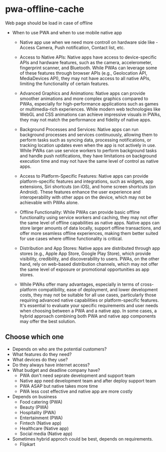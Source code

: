 # pwa-offline-cache
Web page should be load in case of offline
- When to use PWA and when to use mobile native app
  - Native app use when we need more controll on hardware side like - Access Camera, Push notification, Contact list, etc.
  - Access to Native APIs: Native apps have access to device-specific APIs and hardware features, such as the camera, accelerometer, fingerprint scanner, and Bluetooth. While PWAs can leverage some of these features through browser APIs (e.g., Geolocation API, MediaDevices API), they may not have access to all native APIs, limiting the functionality of certain features.

  - Advanced Graphics and Animations: Native apps can provide smoother animations and more complex graphics compared to PWAs, especially for high-performance applications such as games or multimedia-rich experiences. While modern web technologies like WebGL and CSS animations can achieve impressive visuals in PWAs, they may not match the performance and fidelity of native apps.

  - Background Processes and Services: Native apps can run background processes and services continuously, allowing them to perform tasks such as syncing data, processing notifications, or tracking location updates even when the app is not actively in use. While PWAs can use service workers to perform background tasks and handle push notifications, they have limitations on background execution time and may not have the same level of control as native apps.

  - Access to Platform-Specific Features: Native apps can provide platform-specific features and integrations, such as widgets, app extensions, Siri shortcuts (on iOS), and home screen shortcuts (on Android). These features enhance the user experience and interoperability with other apps on the device, which may not be achievable with PWAs alone.

  - Offline Functionality: While PWAs can provide basic offline functionality using service workers and caching, they may not offer the same level of offline capabilities as native apps. Native apps can store larger amounts of data locally, support offline transactions, and offer more seamless offline experiences, making them better suited for use cases where offline functionality is critical.

  - Distribution and App Stores: Native apps are distributed through app stores (e.g., Apple App Store, Google Play Store), which provide visibility, credibility, and discoverability to users. PWAs, on the other hand, rely on web-based distribution channels, which may not offer the same level of exposure or promotional opportunities as app stores.

  - While PWAs offer many advantages, especially in terms of cross-platform compatibility, ease of deployment, and lower development costs, they may not be suitable for all use cases, particularly those requiring advanced native capabilities or platform-specific features. It's essential to evaluate your specific requirements and user needs when choosing between a PWA and a native app. In some cases, a hybrid approach combining both PWA and native app components may offer the best solution.
 
## Choose which one
- Depends on who are the potential customers?
- What features do they need?
- What devices do they use?
- Do they always have internet access?
- What budget and deadline company have?
  - PWA don't need seprate development and support team
  - Native app need development team and after deploy support team
  - PWA ASAP but native takes more time
  - PWA less cost effective and native app are more costly
- Depends on business
  - Food catering (PWA)
  - Beauty (PWA)
  - Hospitality (PWA)
  - Entertainment (PWA)
  - Fintech (Native app)
  - Healthcare (Native app)
  - Social media (Native app)
- Sometimes hybrid approch could be best, depends on requirements.
  - Flipkart
